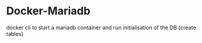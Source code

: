 # Docker-Mariadb

docker cli to start a mariadb container and run initialisation of the DB
(create tables)


